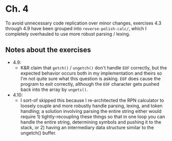 # Ch. 4
To avoid unnecessary code replication over minor changes, exercises 4.3 through 4.9 have been grouped into `reverse-polish-calc/`, which I completely overhauled to use more robust parsing / lexing.

## Notes about the exercises
* 4.9:
  * K&R claim that `getch()` / `ungetch()` don't handle `EOF` correctly, but the expected behavior occurs both in my implementation and theirs so I'm not quite sure what this question is asking. `EOF` does cause the program to exit correctly, although the `EOF` character gets pushed back into the array by `ungets()`.
* 4.10:
  * I sort-of skipped this because I re-architected the RPN calculator to loosely couple and more robustly handle parsing, lexing, and token handling; a solution involving parsing the entire string either would require 1) tightly-recoupling these things so that in one loop you can handle the entire string, determining symbols and pushing it to the stack, or 2) having an intermediary data structure similar to the ungetch() buffer.
